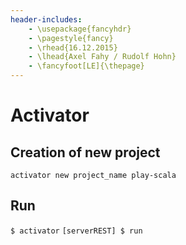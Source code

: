 ```yaml
---
header-includes:
    - \usepackage{fancyhdr}
    - \pagestyle{fancy}
    - \rhead{16.12.2015}
    - \lhead{Axel Fahy / Rudolf Hohn}
    - \fancyfoot[LE]{\thepage}
---
```


Activator
=========

## Creation of new project

`activator new project_name play-scala`

## Run

`$ activator`
`[serverREST] $ run`
